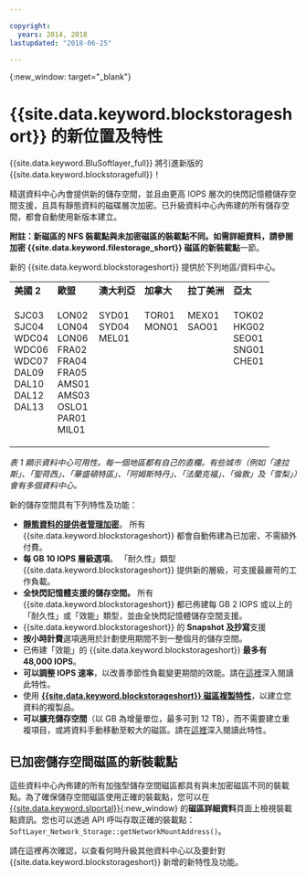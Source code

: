 ```yaml
---

copyright:
  years: 2014, 2018
lastupdated: "2018-06-25"

---
```

{:new_window: target="_blank"}

# {{site.data.keyword.blockstorageshort}} 的新位置及特性

{{site.data.keyword.BluSoftlayer_full}} 將引進新版的 {{site.data.keyword.blockstoragefull}}！

精選資料中心內會提供新的儲存空間，並且由更高 IOPS 層次的快閃記憶體儲存空間支援，且具有靜態資料的磁碟層次加密。已升級資料中心內佈建的所有儲存空間，都會自動使用新版本建立。

**附註：**新磁區的 NFS 裝載點與未加密磁區的裝載點不同。如需詳細資料，請參閱**加密 {{site.data.keyword.filestorage_short}} 磁區的新裝載點**一節。

新的 {{site.data.keyword.blockstorageshort}} 提供於下列地區/資料中心。
<table role="presentation">
	 <tr>
	   <td><strong>美國 2</strong></td>
	   <td><strong>歐盟</strong></td>
	   <td><strong>澳大利亞</strong></td>
	   <td><strong>加拿大</strong></td>
	   <td><strong>拉丁美洲</strong></td>
	   <td><strong>亞太</strong></td>
	</tr>
	<tr>
	   <td><p>SJC03<br />
		SJC04<br />
		WDC04<br />
		WDC06<br />
		WDC07<br />
		DAL09<br />
		DAL10<br />
		DAL12<br />
		DAL13<br /><br /><br /></p>
	   </td>
	   <td><p>LON02<br />
		LON04<br />
		LON06<br />
		FRA02<br />
		FRA04<br />
		FRA05<br />
		AMS01<br />
		AMS03<br />
		OSLO1<br />
		PAR01<br />
		MIL01</p>
            </td>
	    <td><p>SYD01<br />
		SYD04<br />
		MEL01<br /><br /><br /><br /><br /><br /><br /><br /><br /></p>
	    </td>
	    <td><p>TOR01<br />
		MON01<br /><br /><br /><br /><br /><br /><br /><br /><br /><br /></p>
	    </td>
	    <td><p>MEX01<br />SAO01<br /><br /><br /><br /><br /><br /><br /><br /><br /><br /></p>
	    </td>
	    <td><p>TOK02<br />
		HKG02<br />
		SEO01<br />
		SNG01<br />
		CHE01<br /><br /><br /><br /><br /><br /><br /></p>
	   </td>
	</tr>
</table>

*表 1 顯示資料中心可用性。每一個地區都有自己的直欄。有些城市（例如「達拉斯」、「聖荷西」、「華盛頓特區」、「阿姆斯特丹」、「法蘭克福」、「倫敦」及「雪梨」）會有多個資料中心。*

新的儲存空間具有下列特性及功能：

- **[靜態資料的提供者管理加密](block-file-storage-encryption-rest.html)**。
  所有 {{site.data.keyword.blockstorageshort}} 都會自動佈建為已加密，不需額外付費。
- **每 GB 10 IOPS 層級選項**。
  「耐久性」類型 {{site.data.keyword.blockstorageshort}} 提供新的層級，可支援最嚴苛的工作負載。
- **全快閃記憶體支援的儲存空間。**
  所有 {{site.data.keyword.blockstorageshort}} 都已佈建每 GB 2 IOPS 或以上的「耐久性」或「效能」類型，並由全快閃記憶體儲存空間支援。
- {{site.data.keyword.blockstorageshort}} 的 **Snapshot 及抄寫**支援
- **按小時計費**選項適用於計劃使用期間不到一整個月的儲存空間。
- 已佈建「效能」的 {{site.data.keyword.blockstorageshort}} **最多有 48,000 IOPS**。
- **可以調整 IOPS 速率**，以改善季節性負載變更期間的效能。請在[這裡](adjustable-iops.html)深入閱讀此特性。
- 使用 **[{{site.data.keyword.blockstorageshort}} 磁區複製特性](how-to-create-duplicate-volume.html)**，以建立您資料的複製品。
- **可以擴充儲存空間**（以 GB 為增量單位，最多可到 12 TB），而不需要建立重複項目，或將資料手動移動至較大的磁區。請在[這裡](expandable_block_storage.html)深入閱讀此特性。

## 已加密儲存空間磁區的新裝載點

這些資料中心內佈建的所有加強型儲存空間磁區都具有與未加密磁區不同的裝載點。為了確保儲存空間磁區使用正確的裝載點，您可以在 [{{site.data.keyword.slportal}}](https://control.softlayer.com/){:new_window} 的**磁區詳細資料**頁面上檢視裝載點資訊。您也可以透過 API 呼叫存取正確的裝載點：`SoftLayer_Network_Storage::getNetworkMountAddress()`。

請在這裡再次確認，以查看何時升級其他資料中心以及要針對 {{site.data.keyword.blockstorageshort}} 新增的新特性及功能。
